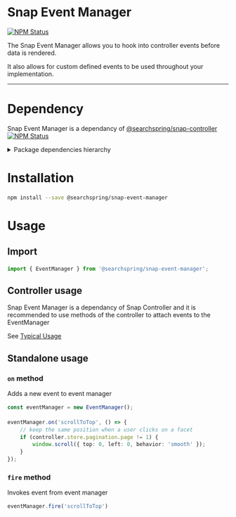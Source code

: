 # Snap Event Manager

<a href="https://www.npmjs.com/package/@searchspring/snap-event-manager"><img alt="NPM Status" src="https://img.shields.io/npm/v/@searchspring/snap-event-manager.svg?style=flat"></a>

The Snap Event Manager allows you to hook into controller events before data is rendered.

It also allows for custom defined events to be used throughout your implementation.

---

# Dependency

Snap Event Manager is a dependancy of [@searchspring/snap-controller](../snap-controller) <a href="https://www.npmjs.com/package/@searchspring/snap-controller"><img alt="NPM Status" src="https://img.shields.io/npm/v/@searchspring/snap-controller.svg?style=flat"></a>


<details>
    <summary>Package dependencies hierarchy</summary>
    <br/>
    <img src="../../images/snap-dependencies.jpg"/>
</details>


# Installation

```bash
npm install --save @searchspring/snap-event-manager
```

# Usage
## Import
```typescript
import { EventManager } from '@searchspring/snap-event-manager';
```
## Controller usage
Snap Event Manager is a dependancy of Snap Controller and it is recommended to use methods of the controller to attach events to the EventManager

See [Typical Usage](../../README.md#TypicalUsage)

## Standalone usage
### `on` method
Adds a new event to event manager

```typescript
const eventManager = new EventManager();

eventManager.on('scrollToTop', () => {
    // keep the same position when a user clicks on a facet
	if (controller.store.pagination.page != 1) {
        window.scroll({ top: 0, left: 0, behavior: 'smooth' });
    }
});
```

### `fire` method
Invokes event from event manager

```typescript
eventManager.fire('scrollToTop')
```


